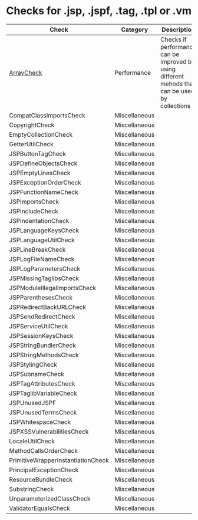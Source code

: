 # Checks for .jsp, .jspf, .tag, .tpl or .vm

Check | Category | Description
----- | -------- | -----------
[ArrayCheck](checks/array_check.markdown) | Performance | Checks if performance can be improved by using different mehods that can be used by collections |
CompatClassImportsCheck | Miscellaneous | |
CopyrightCheck | Miscellaneous | |
EmptyCollectionCheck | Miscellaneous | |
GetterUtilCheck | Miscellaneous | |
JSPButtonTagCheck | Miscellaneous | |
JSPDefineObjectsCheck | Miscellaneous | |
JSPEmptyLinesCheck | Miscellaneous | |
JSPExceptionOrderCheck | Miscellaneous | |
JSPFunctionNameCheck | Miscellaneous | |
JSPImportsCheck | Miscellaneous | |
JSPIncludeCheck | Miscellaneous | |
JSPIndentationCheck | Miscellaneous | |
JSPLanguageKeysCheck | Miscellaneous | |
JSPLanguageUtilCheck | Miscellaneous | |
JSPLineBreakCheck | Miscellaneous | |
JSPLogFileNameCheck | Miscellaneous | |
JSPLogParametersCheck | Miscellaneous | |
JSPMissingTaglibsCheck | Miscellaneous | |
JSPModuleIllegalImportsCheck | Miscellaneous | |
JSPParenthesesCheck | Miscellaneous | |
JSPRedirectBackURLCheck | Miscellaneous | |
JSPSendRedirectCheck | Miscellaneous | |
JSPServiceUtilCheck | Miscellaneous | |
JSPSessionKeysCheck | Miscellaneous | |
JSPStringBundlerCheck | Miscellaneous | |
JSPStringMethodsCheck | Miscellaneous | |
JSPStylingCheck | Miscellaneous | |
JSPSubnameCheck | Miscellaneous | |
JSPTagAttributesCheck | Miscellaneous | |
JSPTaglibVariableCheck | Miscellaneous | |
JSPUnusedJSPF | Miscellaneous | |
JSPUnusedTermsCheck | Miscellaneous | |
JSPWhitespaceCheck | Miscellaneous | |
JSPXSSVulnerabilitiesCheck | Miscellaneous | |
LocaleUtilCheck | Miscellaneous | |
MethodCallsOrderCheck | Miscellaneous | |
PrimitiveWrapperInstantiationCheck | Miscellaneous | |
PrincipalExceptionCheck | Miscellaneous | |
ResourceBundleCheck | Miscellaneous | |
SubstringCheck | Miscellaneous | |
UnparameterizedClassCheck | Miscellaneous | |
ValidatorEqualsCheck | Miscellaneous | |